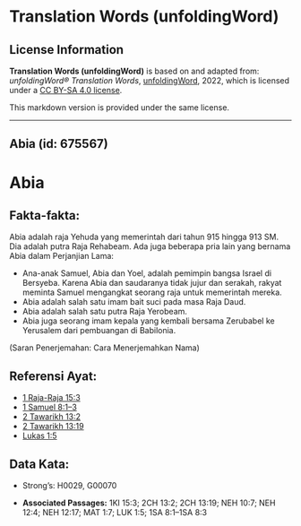 # Translation Words (unfoldingWord)

## License Information

**Translation Words (unfoldingWord)** is based on and adapted from: _unfoldingWord® Translation Words_, [unfoldingWord](https://unfoldingword.org/utw), 2022, which is licensed under a [CC BY-SA 4.0 license](https://creativecommons.org/licenses/by-sa/4.0/legalcode.en).

This markdown version is provided under the same license.



--------------------------------

## Abia (id: 675567)

Abia
====

Fakta\-fakta:
-------------

Abia adalah raja Yehuda yang memerintah dari tahun 915 hingga 913 SM. Dia adalah putra Raja Rehabeam. Ada juga beberapa pria lain yang bernama Abia dalam Perjanjian Lama:

* Ana\-anak Samuel, Abia dan Yoel, adalah pemimpin bangsa Israel di Bersyeba. Karena Abia dan saudaranya tidak jujur dan serakah, rakyat meminta Samuel mengangkat seorang raja untuk memerintah mereka.
* Abia adalah salah satu imam bait suci pada masa Raja Daud.
* Abia adalah salah satu putra Raja Yerobeam.
* Abia juga seorang imam kepala yang kembali bersama Zerubabel ke Yerusalem dari pembuangan di Babilonia.

(Saran Penerjemahan: Cara Menerjemahkan Nama)

Referensi Ayat:
---------------

* [1 Raja\-Raja 15:3](https://ref.ly/1Kgs0:0)
* [1 Samuel 8:1–3](https://ref.ly/1Sam0:0)
* [2 Tawarikh 13:2](https://ref.ly/2Chr0:0)
* [2 Tawarikh 13:19](https://ref.ly/2Chr0:0)
* [Lukas 1:5](https://ref.ly/Luke1:5)

Data Kata:
----------

* Strong’s: H0029, G00070

* **Associated Passages:** 1KI 15:3; 2CH 13:2; 2CH 13:19; NEH 10:7; NEH 12:4; NEH 12:17; MAT 1:7; LUK 1:5; 1SA 8:1–1SA 8:3

